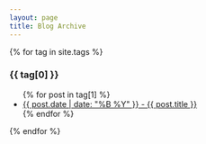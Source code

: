 ```yaml
---
layout: page
title: Blog Archive
---
```


{% for tag in site.tags %}
  <h3>{{ tag[0] }}</h3>
  <ul>
    {% for post in tag[1] %}
      <li><a href="{{ '/blog' | append: post.url }}">{{ post.date | date: "%B %Y" }} - {{ post.title }}</a></li>
    {% endfor %}
  </ul>
{% endfor %}
